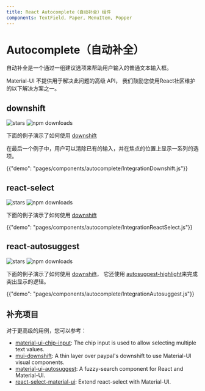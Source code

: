 ```yaml
---
title: React Autocomplete（自动补全）组件
components: TextField, Paper, MenuItem, Popper
---
```


# Autocomplete（自动补全）

<p class="description">自动补全是一个通过一组建议选项来帮助用户输入的普通文本输入框。</p>

Material-UI 不提供用于解决此问题的高级 API， 我们鼓励您使用React社区维护的以下解决方案之一。

## downshift

![stars](https://img.shields.io/github/stars/paypal/downshift.svg?style=social&label=Stars) ![npm downloads](https://img.shields.io/npm/dm/downshift.svg)

下面的例子演示了如何使用 [downshift](https://github.com/downshift-js/downshift)

在最后一个例子中，用户可以清除已有的输入，并在焦点的位置上显示一系列的选项。

{{"demo": "pages/components/autocomplete/IntegrationDownshift.js"}}

## react-select

![stars](https://img.shields.io/github/stars/JedWatson/react-select.svg?style=social&label=Stars) ![npm downloads](https://img.shields.io/npm/dm/react-select.svg)

下面的例子演示了如何使用 [downshift](https://github.com/JedWatson/react-select)

{{"demo": "pages/components/autocomplete/IntegrationReactSelect.js"}}

## react-autosuggest

![stars](https://img.shields.io/github/stars/moroshko/react-autosuggest.svg?style=social&label=Stars) ![npm downloads](https://img.shields.io/npm/dm/react-autosuggest.svg)

下面的例子演示了如何使用 [downshift](https://github.com/moroshko/react-autosuggest)， 它还使用 [autosuggest-highlight](https://www.npmjs.com/package/autosuggest-highlight)来完成突出显示的逻辑。

{{"demo": "pages/components/autocomplete/IntegrationAutosuggest.js"}}

## 补充项目

对于更高级的用例，您可以参考：

- [material-ui-chip-input](https://mui.wertarbyte.com/#material-ui-chip-input): The chip input is used to allow selecting multiple text values.
- [mui-downshift](https://github.com/techniq/mui-downshift): A thin layer over paypal's downshift to use Material-UI visual components.
- [material-ui-autosuggest](https://github.com/plan-three/material-ui-autosuggest): A fuzzy-search component for React and Material-UI.
- [react-select-material-ui](https://github.com/iulian-radu-at/react-select-material-ui): Extend react-select with Material-UI.